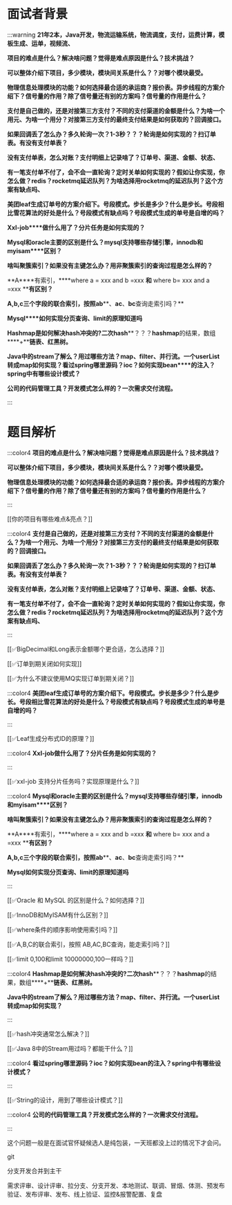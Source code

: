 # 面试者背景


:::warning
**21年2本，Java开发，物流运输系统，物流调度，支付，运费计算，模板生成、运单，视频流、**

**项目的难点是什么？解决啥问题？觉得是难点原因是什么？技术挑战？**

**可以整体介绍下项目，多少模块，模块间关系是什么？？对哪个模块最受。**

**物理信息处理模块的功能？如何选择最合适的承运商？报价表。异步线程的方案介绍下？信号量的作用？除了信号量还有别的方案吗？信号量的作用是什么？**

**支付是自己做的，还是对接第三方支付？不同的支付渠道的金额是什么？为啥一个用元、为啥一个用分？对接第三方支付的最终支付结果是如何获取的？回调接口。**

**如果回调丢了怎么办？多久轮询一次？****1-3****秒？？？轮询是如何实现的？扫订单表。有没有支付单表？**

**没有支付单表，怎么对账？支付明细上记录啥了？订单号、渠道、金额、状态、**

**有一笔支付单不付了，会不会一直轮询？定时关单如何实现的？假如让你实现，你怎么做？****redis****？****rocketmq****延迟队列？为啥选择用****rocketmq****的延迟队列？这个方案有缺点吗、**

**美团****leaf****生成订单号的方案介绍下。号段模式。步长是多少？什么是步长。号段相比雪花算法的好处是什么？号段模式有缺点吗？号段模式生成的单号是自增的吗？**

**Xxl-job****做什么用了？分片任务是如何实现的？**

**Mysql****和****oracle****主要的区别是什么？****mysql****支持哪些存储引擎，****innodb****和****myisam****区别？**

**啥叫聚簇索引？如果没有主键怎么办？用非聚簇索引的查询过程是怎么样的？**

**A****有索引，****where a = xxx and b =xxx ****和**** where b= xxx and a =xxx ****有区别？**

**A,b,c****三个字段的联合索引，按照****ab****、****ac****、****bc****查询走索引吗？**

**Mysql****如何实现分页查询、****limit****的原理知道吗**

**Hashmap****是如何解决****hash****冲突的****?****二次****hash****？？？****hashmap****的结果，数组****+****链表、红黑树。**

**Java****中的****stream****了解么？用过哪些方法？****map****、****filter****、并行流。一个****userList****转成****map****如何实现？看过****spring****哪里源码？****ioc****？如何实现****bean****的注入？****spring****中有哪些设计模式？**

**公司的代码管理工具？开发模式怎么样的？一次需求交付流程。**

:::

# 题目解析


:::color4
**项目的难点是什么？解决啥问题？觉得是难点原因是什么？技术挑战？**

**可以整体介绍下项目，多少模块，模块间关系是什么？？对哪个模块最受。**

**物理信息处理模块的功能？如何选择最合适的承运商？报价表。异步线程的方案介绍下？信号量的作用？除了信号量还有别的方案吗？信号量的作用是什么？**

:::



[[你的项目有哪些难点&亮点？]]



:::color4
**支付是自己做的，还是对接第三方支付？不同的支付渠道的金额是什么？为啥一个用元、为啥一个用分？对接第三方支付的最终支付结果是如何获取的？回调接口。**

**如果回调丢了怎么办？多久轮询一次？****1-3****秒？？？轮询是如何实现的？扫订单表。有没有支付单表？**

**没有支付单表，怎么对账？支付明细上记录啥了？订单号、渠道、金额、状态、**

**有一笔支付单不付了，会不会一直轮询？定时关单如何实现的？假如让你实现，你怎么做？redis？rocketmq延迟队列？为啥选择用rocketmq的延迟队列？这个方案有缺点吗、**

:::



[[✅BigDecimal和Long表示金额哪个更合适，怎么选择？]]



[[✅订单到期关闭如何实现]]



[[✅为什么不建议使用MQ实现订单到期关闭？]]



:::color4
**美团leaf生成订单号的方案介绍下。号段模式。步长是多少？什么是步长。号段相比雪花算法的好处是什么？号段模式有缺点吗？号段模式生成的单号是自增的吗？**

:::



[[✅Leaf生成分布式ID的原理？]]



:::color4
**Xxl-job做什么用了？分片任务是如何实现的？**

:::



[[✅xxl-job 支持分片任务吗？实现原理是什么？]]



:::color4
**Mysql****和****oracle****主要的区别是什么？****mysql****支持哪些存储引擎，****innodb****和****myisam****区别？**

**啥叫聚簇索引？如果没有主键怎么办？用非聚簇索引的查询过程是怎么样的？**

**A****有索引，****where a = xxx and b =xxx ****和**** where b= xxx and a =xxx ****有区别？**

**A,b,c****三个字段的联合索引，按照****ab****、****ac****、****bc****查询走索引吗？**

**Mysql如何实现分页查询、limit的原理知道吗**

:::



[[✅Oracle 和 MySQL 的区别是什么？如何选择？]]



[[✅InnoDB和MyISAM有什么区别？]]



[[✅where条件的顺序影响使用索引吗？]]



[[✅A,B,C的联合索引，按照 AB,AC,BC查询，能走索引吗？]]



[[✅limit 0,100和limit 10000000,100一样吗？]]



:::color4
**Hashmap****是如何解决****hash****冲突的****?****二次****hash****？？？****hashmap****的结果，数组****+****链表、红黑树。**

**Java中的stream了解么？用过哪些方法？map、filter、并行流。一个userList转成map如何实现？**

:::



[[✅hash冲突通常怎么解决？]]



[[✅Java 8中的Stream用过吗？都能干什么？]]



:::color4
**看过spring哪里源码？ioc？如何实现bean的注入？spring中有哪些设计模式？**

:::



[[✅String的设计，用到了哪些设计模式？]]



:::color4
**公司的代码管理工具？开发模式怎么样的？一次需求交付流程。**

:::



这个问题一般是在面试官怀疑候选人是纯包装，一天班都没上过的情况下才会问。



git

分支开发合并到主干

需求评审、设计评审、拉分支、分支开发、本地测试、联调、冒烟、体测、预发布验证、发布评审、发布、线上验证、监控&报警配置、复盘



